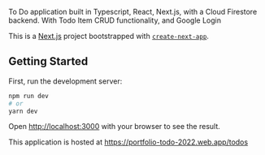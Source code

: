 To Do application built in Typescript, React, Next.js, with a Cloud Firestore backend.
With Todo Item CRUD functionality, and Google Login



This is a [Next.js](https://nextjs.org/) project bootstrapped with [`create-next-app`](https://github.com/vercel/next.js/tree/canary/packages/create-next-app).
## Getting Started

First, run the development server:

```bash
npm run dev
# or
yarn dev
```

Open [http://localhost:3000](http://localhost:3000) with your browser to see the result.

This application is hosted at https://portfolio-todo-2022.web.app/todos